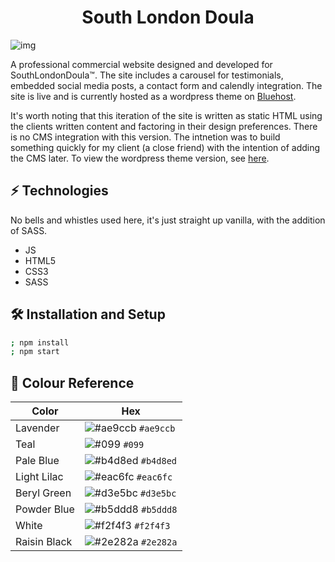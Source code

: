 <h1 align='center'>South London Doula</h1>

![img](https://i.imgur.com/djqsPNR.jpg)

A professional commercial website designed and developed for SouthLondonDoula™. The site includes a carousel for testimonials, embedded social media posts, a contact form and calendly integration. The site is live and is currently hosted as a wordpress theme on [Bluehost](https://www.bluehost.com/).

It's worth noting that this iteration of the site is written as static HTML using the clients written content and factoring in their design preferences. There is no CMS integration with this version. The intnetion was to build something quickly for my client (a close friend) with the intention of adding the CMS later. To view the wordpress theme version, see [here](https://github.com/alexHoggett/southLondonDoula-wp).

## ⚡️ Technologies
No bells and whistles used here, it's just straight up vanilla, with the addition of SASS. 

- JS
- HTML5
- CSS3
- SASS


## 🛠 Installation and Setup

```bash
; npm install
; npm start
```

## 🎨 Colour Reference

| Color          | Hex                                                                |
| -------------- | ------------------------------------------------------------------ |
| Lavender       | ![#ae9ccb](https://via.placeholder.com/10/ae9ccb?text=+) `#ae9ccb` |
| Teal           | ![#099](https://via.placeholder.com/10/099?text=+) `#099` |
| Pale Blue      | ![#b4d8ed](https://via.placeholder.com/10/b4d8ed?text=+) `#b4d8ed` |
| Light Lilac    | ![#eac6fc](https://via.placeholder.com/10/eac6fc?text=+) `#eac6fc` |
| Beryl Green    | ![#d3e5bc](https://via.placeholder.com/10/d3e5bc?text=+) `#d3e5bc` |
| Powder Blue    | ![#b5ddd8](https://via.placeholder.com/10/b5ddd8?text=+) `#b5ddd8` |
| White          | ![#f2f4f3](https://via.placeholder.com/10/f2f4f3?text=+) `#f2f4f3` |
| Raisin Black   | ![#2e282a](https://via.placeholder.com/10/2e282a?text=+) `#2e282a` |
